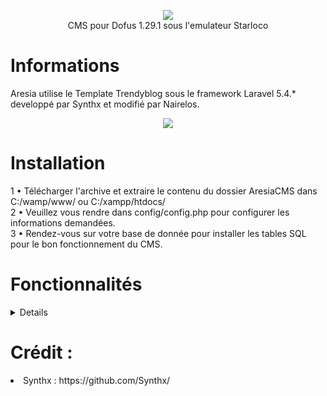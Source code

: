 <p align="center"><img src="https://www.zupimages.net/up/21/50/3igq.png"><br>CMS pour Dofus 1.29.1 sous l'emulateur Starloco</p>

# Informations
Aresia utilise le Template Trendyblog sous le framework Laravel 5.4.* developpé par Synthx et modifié par Nairelos.
<p align="center"><img src="https://user-images.githubusercontent.com/22314163/152019196-94858e3c-0168-4193-846b-011649c3a4f7.png"></p>

# Installation
1 • Télécharger l'archive et extraire le contenu du dossier AresiaCMS dans C:/wamp/www/ ou C:/xampp/htdocs/<br>
2 • Veuillez vous rendre dans config/config.php pour configurer les informations demandées.<br>
3 • Rendez-vous sur votre base de donnée pour installer les tables SQL pour le bon fonctionnement du CMS.<br>

# Fonctionnalités
<details>
  <dd>
    <ul>
      <li>Actualités</li>
        <ul>
          <li>Commentaire</li>
        </ul>
      <li>Nous rejoindre</li>
      <li>Créer un compte</li>
      <li>Scrennshots</li>
      <li>Encyclopedie</li>
        <ul>
           <li>Equipements</li>
           <li>Armes</li>
           <li>Ressources</li>
        </ul>
      <li>Reglement</li>
      <li>Statut des serveurs</li>
      <li>Vote</li>
      <li>Ladder</li>
        <ul>
            <li>PvM</li>
            <li>PvP</li>
            <li>Metier</li>
            <li>Guilde</li>
            <li>Vote</li>
        </ul>
    </ul>
  </dd>
</details>


# Crédit :
<li>Synthx : https://github.com/Synthx/ </li>

